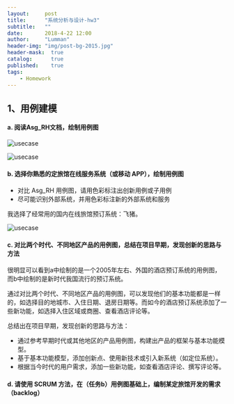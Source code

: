 ```yaml
---
layout:     post
title:      "系统分析与设计-hw3"
subtitle:   ""
date:       2018-4-22 12:00
author:     "Lumman"
header-img: "img/post-bg-2015.jpg"
header-mask:  true
catalog:      true
published:    true
tags:
    - Homework
---
```


## 1、用例建模

#### a. 阅读Asg_RH文档，绘制用例图

![usecase](E:\Study\GitHub\wulinman.github.io\img\in-post\hw3\usecase.png)

![usecase](raw.githubusercontent.com/wulinman/wulinman.github.io/master/img/in-post/hw3/usecase.png)

#### b. 选择你熟悉的定旅馆在线服务系统（或移动 APP），绘制用例图

- 对比 Asg_RH 用例图，请用色彩标注出创新用例或子用例
- 尽可能识别外部系统，并用色彩标注新的外部系统和服务

我选择了经常用的国内在线旅馆预订系统：飞猪。

![usecase](E:\Study\GitHub\wulinman.github.io\img\in-post\hw3\usecase1.png)

#### c. 对比两个时代、不同地区产品的用例图，总结在项目早期，发现创新的思路与方法

很明显可以看到a中绘制的是一个2005年左右、外国的酒店预订系统的用例图，而b中绘制的是新时代我国流行的预订系统。

通过对比两个时代、不同地区产品的用例图，可以发现他们的基本功能都是一样的，如选择目的地城市、入住日期、退房日期等。而如今的酒店预订系统添加了一些新功能，如选择入住区域或商圈、查看酒店评论等。

总结出在项目早期，发现创新的思路与方法：

- 通过参考早期时代或其他地区的产品用例图，构建出产品的框架与基本功能模型。
- 基于基本功能模型，添加创新点、使用新技术或引入新系统（如定位系统）。
- 根据当今时代的用户需求，添加一些新功能，如查看酒店评论、撰写评论等。

#### d. 请使用 SCRUM 方法，在（任务b）用例图基础上，编制某定旅馆开发的需求 （backlog）

